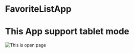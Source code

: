 # FavoriteListApp
# This App support tablet mode
![This is open page](https://drive.google.com/file/d/15CthqIa1bb5p24CWT9YOqkqpgqPTcpOc/view?usp=sharing)
